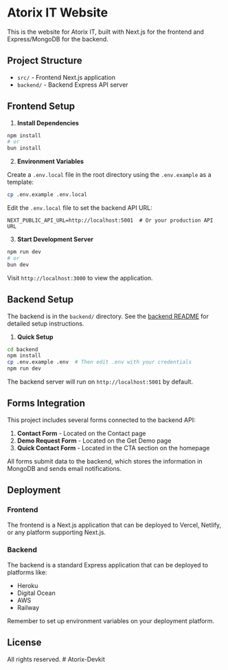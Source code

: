 # Atorix IT Website

This is the website for Atorix IT, built with Next.js for the frontend and Express/MongoDB for the backend.

## Project Structure

- `src/` - Frontend Next.js application
- `backend/` - Backend Express API server

## Frontend Setup

1. **Install Dependencies**

```bash
npm install
# or
bun install
```

2. **Environment Variables**

Create a `.env.local` file in the root directory using the `.env.example` as a template:

```bash
cp .env.example .env.local
```

Edit the `.env.local` file to set the backend API URL:

```
NEXT_PUBLIC_API_URL=http://localhost:5001  # Or your production API URL
```

3. **Start Development Server**

```bash
npm run dev
# or
bun dev
```

Visit `http://localhost:3000` to view the application.

## Backend Setup

The backend is in the `backend/` directory. See the [backend README](./backend/README.md) for detailed setup instructions.

1. **Quick Setup**

```bash
cd backend
npm install
cp .env.example .env  # Then edit .env with your credentials
npm run dev
```

The backend server will run on `http://localhost:5001` by default.

## Forms Integration

This project includes several forms connected to the backend API:

1. **Contact Form** - Located on the Contact page
2. **Demo Request Form** - Located on the Get Demo page
3. **Quick Contact Form** - Located in the CTA section on the homepage

All forms submit data to the backend, which stores the information in MongoDB and sends email notifications.

## Deployment

### Frontend

The frontend is a Next.js application that can be deployed to Vercel, Netlify, or any platform supporting Next.js.

### Backend

The backend is a standard Express application that can be deployed to platforms like:

- Heroku
- Digital Ocean
- AWS
- Railway

Remember to set up environment variables on your deployment platform.

## License

All rights reserved.
#   A t o r i x - D e v k i t  
 